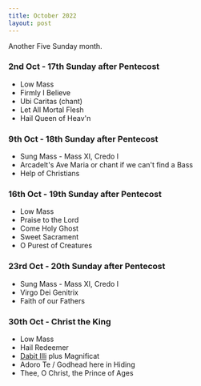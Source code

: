 ```yaml
---
title: October 2022
layout: post
---
```


Another Five Sunday month.

### 2nd Oct - 17th Sunday after Pentecost

* Low Mass
* Firmly I Believe
* Ubi Caritas (chant)
* Let All Mortal Flesh
* Hail Queen of Heav'n

### 9th Oct - 18th Sunday after Pentecost

* Sung Mass - Mass XI, Credo I
* Arcadelt's Ave Maria or chant if we can't find a Bass
* Help of Christians

### 16th Oct - 19th Sunday after Pentecost

* Low Mass
* Praise to the Lord
* Come Holy Ghost
* Sweet Sacrament
* O Purest of Creatures

### 23rd Oct - 20th Sunday after Pentecost

* Sung Mass - Mass XI, Credo I
* Virgo Dei Genitrix
* Faith of our Fathers

### 30th Oct - Christ the King

* Low Mass
* Hail Redeemer
* [Dabit Illi](https://gregobase.selapa.net/chant.php?id=2668) plus Magnificat
* Adoro Te / Godhead here in Hiding
* Thee, O Christ, the Prince of Ages


